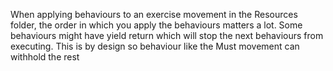 When applying behaviours to an exercise movement in the Resources folder, the order in which you apply the behaviours matters a lot. Some behaviours might have yield return which will stop the next behaviours from executing. This is by design so behaviour like the Must movement can withhold the rest